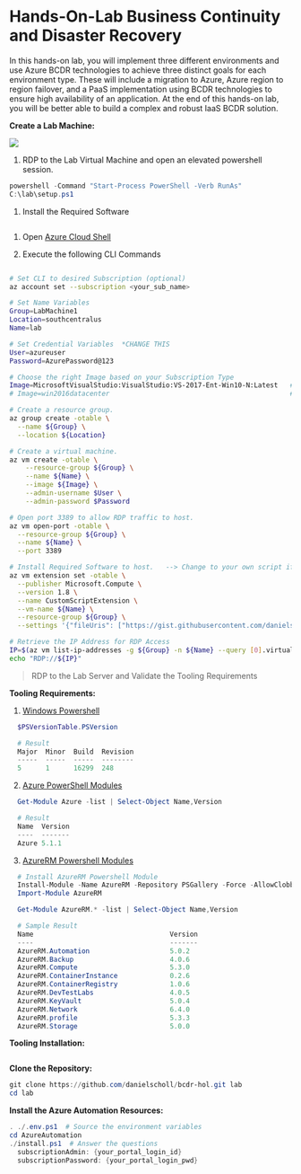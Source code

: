 # Hands-On-Lab Business Continuity and Disaster Recovery

In this hands-on lab, you will implement three different environments and use Azure BCDR technologies to achieve three distinct goals for each environment type. These will include a migration to Azure, Azure region to region failover, and a PaaS implementation using BCDR technologies to ensure high availability of an application.
At the end of this hands-on lab, you will be better able to build a complex and robust IaaS BCDR solution.

__Create a Lab Machine:__

<a href="https://portal.azure.com/#create/Microsoft.Template/uri/https%3A%2F%2Fraw.githubusercontent.com%2Fdanielscholl%2Fhol-bcdr%2Fmaster%2Fazuredeploy.json" target="_blank">
    <img src="http://azuredeploy.net/deploybutton.png"/>
</a>

1. RDP to the Lab Virtual Machine and open an elevated powershell session.

```powershell
powershell -Command "Start-Process PowerShell -Verb RunAs"
C:\lab\setup.ps1
```

1. Install the Required Software

```powershell

```

1. Open [Azure Cloud Shell](https://shell.azure.com)

1. Execute the following CLI Commands

```bash

# Set CLI to desired Subscription (optional)
az account set --subscription <your_sub_name>

# Set Name Variables
Group=LabMachine1
Location=southcentralus
Name=lab

# Set Credential Variables  *CHANGE THIS
User=azureuser              
Password=AzurePassword@123  

# Choose the right Image based on your Subscription Type
Image=MicrosoftVisualStudio:VisualStudio:VS-2017-Ent-Win10-N:Latest   # MSDN Subscription
# Image=win2016datacenter                                             # Pay-As-You-Go Subscription

# Create a resource group.
az group create -otable \
  --name ${Group} \
  --location ${Location}

# Create a virtual machine. 
az vm create -otable \
    --resource-group ${Group} \
    --name ${Name} \
    --image ${Image} \
    --admin-username $User \
    --admin-password $Password

# Open port 3389 to allow RDP traffic to host.
az vm open-port -otable \
  --resource-group ${Group} \
  --name ${Name} \
  --port 3389 

# Install Required Software to host.   --> Change to your own script if desired.
az vm extension set -otable \
  --publisher Microsoft.Compute \
  --version 1.8 \
  --name CustomScriptExtension \
  --vm-name ${Name} \
  --resource-group ${Group} \
  --settings '{"fileUris": ["https://gist.githubusercontent.com/danielscholl/fafc0ace48068d54d4c4598d37615eb4/raw/14b9a111fda0138d31078ca5c569ec460e3ccfd7/lab.ps1"], "commandToExecute":"./lab.ps1"}' 

# Retrieve the IP Address for RDP Access
IP=$(az vm list-ip-addresses -g ${Group} -n ${Name} --query [0].virtualMachine.network.publicIpAddresses[0].ipAddress -o tsv)
echo "RDP://${IP}"
```

> RDP to the Lab Server and Validate the Tooling Requirements

__Tooling Requirements:__

1. [Windows Powershell](https://docs.microsoft.com/en-us/powershell/scripting/setup/installing-windows-powershell?view=powershell-5.1)

```powershell
  $PSVersionTable.PSVersion

  # Result
  Major  Minor  Build  Revision
  -----  -----  -----  --------
  5      1      16299  248
```

2. [Azure PowerShell Modules](https://www.powershellgallery.com/packages/Azure/5.1.1)

```powershell
  Get-Module Azure -list | Select-Object Name,Version

  # Result
  Name  Version
  ----  -------
  Azure 5.1.1
```

3. [AzureRM Powershell Modules](https://www.powershellgallery.com/packages/AzureRM/5.1.1)

```powershell
  # Install AzureRM Powershell Module
  Install-Module -Name AzureRM -Repository PSGallery -Force -AllowClobber
  Import-Module AzureRM

  Get-Module AzureRM.* -list | Select-Object Name,Version

  # Sample Result
  Name                                  Version
  ----                                  -------
  AzureRM.Automation                    5.0.2  
  AzureRM.Backup                        4.0.6  
  AzureRM.Compute                       5.3.0   
  AzureRM.ContainerInstance             0.2.6  
  AzureRM.ContainerRegistry             1.0.6  
  AzureRM.DevTestLabs                   4.0.5  
  AzureRM.KeyVault                      5.0.4  
  AzureRM.Network                       6.4.0  
  AzureRM.profile                       5.3.3  
  AzureRM.Storage                       5.0.0

```

__Tooling Installation:__


```powershell

```

__Clone the Repository:__

```powershell
git clone https://github.com/danielscholl/bcdr-hol.git lab
cd lab
```

__Install the Azure Automation Resources:__

```powershell
. ./.env.ps1  # Source the environment variables
cd AzureAutomation
./install.ps1  # Answer the questions
  subscriptionAdmin: {your_portal_login_id}
  subscriptionPassword: {your_portal_login_pwd}

```
